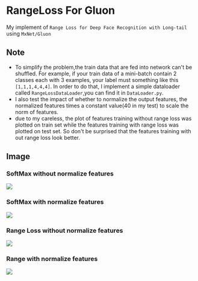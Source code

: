 # RangeLoss For Gluon

My implement of `Range Loss for Deep Face Recognition with Long-tail` using `MxNet/Gluon`

## Note

- To simplify the problem,the train data that are fed into network can't be shuffled. For example, if your train data of a mini-batch contain 2 classes each with 3 examples, your label must something like this `[1,1,1,4,4,4]`. In order to do that, I implement a simple dataloader called `RangeLossDataLoader`,you can find it in `DataLoader.py`.
- I also test the impact of whether to normalize the output features, the normalized features times a constant value(40 in my test) to scale the norm of features.
- due to my careless, the plot of features training without range loss was plotted on train set while the features training with range loss was plotted on test set. So don't be surprised that the features training  with out range loss look better.

## Image

### SoftMax without normalize features

<img src="Image/softmax#withoutNorm/6.png"></img>

### SoftMax with normalize features

<img src="Image/softmax#Norm/5.png"></img>

### Range Loss without normalize features

<img src="Image/RangeLoss#withoutNorm/5.png"></img>

### Range with normalize features

<img src="Image/RangeLoss#Norm/6.png"></img>





